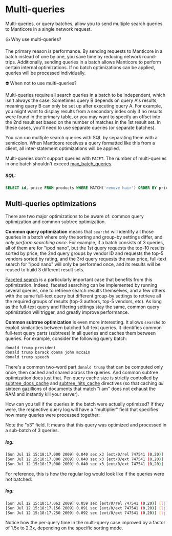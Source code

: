 # Multi-queries

Multi-queries, or query batches, allow you to send multiple search queries to Manticore in a single network request.

👍 Why use multi-queries?

The primary reason is performance. By sending requests to Manticore in a batch instead of one by one, you save time by reducing network round-trips. Additionally, sending queries in a batch allows Manticore to perform certain internal optimizations. If no batch optimizations can be applied, queries will be processed individually.

⛔ When not to use multi-queries?

Multi-queries require all search queries in a batch to be independent, which isn't always the case. Sometimes query B depends on query A's results, meaning query B can only be set up after executing query A. For example, you might want to display results from a secondary index only if no results were found in the primary table, or you may want to specify an offset into the 2nd result set based on the number of matches in the 1st result set. In these cases, you'll need to use separate queries (or separate batches).

<!-- example multi-query 1 -->
You can run multiple search queries with SQL by separating them with a semicolon. When Manticore receives a query formatted like this from a client, all inter-statement optimizations will be applied.

Multi-queries don't support queries with `FACET`. The number of multi-queries in one batch shouldn't exceed [max_batch_queries](../Server_settings/Searchd.md#max_batch_queries).


<!-- intro -->
##### SQL:

<!-- request SQL -->

```sql
SELECT id, price FROM products WHERE MATCH('remove hair') ORDER BY price DESC; SELECT id, price FROM products WHERE MATCH('remove hair') ORDER BY price ASC
```
<!-- end -->

## Multi-queries optimizations

There are two major optimizations to be aware of: common query optimization and common subtree optimization.

**Common query optimization** means that `searchd` will identify all those queries in a batch where only the sorting and group-by settings differ, and *only perform searching once*. For example, if a batch consists of 3 queries, all of them are for "ipod nano", but the 1st query requests the top-10 results sorted by price, the 2nd query groups by vendor ID and requests the top-5 vendors sorted by rating, and the 3rd query requests the max price, full-text search for "ipod nano" will only be performed once, and its results will be reused to build 3 different result sets.

[Faceted search](../Searching/Faceted_search.md) is a particularly important case that benefits from this optimization. Indeed, faceted searching can be implemented by running several queries, one to retrieve search results themselves, and a few others with the same full-text query but different group-by settings to retrieve all the required groups of results (top-3 authors, top-5 vendors, etc). As long as the full-text query and filtering settings stay the same, common query optimization will trigger, and greatly improve performance.

**Common subtree optimization** is even more interesting. It allows `searchd` to exploit similarities between batched full-text queries. It identifies common full-text query parts (subtrees) in all queries and caches them between queries. For example, consider the following query batch:

```bash
donald trump president
donald trump barack obama john mccain
donald trump speech
```

There's a common two-word part `donald trump` that can be computed only once, then cached and shared across the queries. And common subtree optimization does just that. Per-query cache size is strictly controlled by [subtree_docs_cache](../Server_settings/Searchd.md#subtree_docs_cache) and [subtree_hits_cache](../Server_settings/Searchd.md#subtree_hits_cache) directives (so that caching *all* sixteen gazillions of documents that match "i am" does not exhaust the RAM and instantly kill your server).

<!-- example multi-query 2 -->
How can you tell if the queries in the batch were actually optimized? If they were, the respective query log will have a "multiplier" field that specifies how many queries were processed together:

Note the "x3" field. It means that this query was optimized and processed in a sub-batch of 3 queries.


<!-- intro -->
##### log:

<!-- request log -->
```bash
[Sun Jul 12 15:18:17.000 2009] 0.040 sec x3 [ext/0/rel 747541 (0,20)] [lj] the
[Sun Jul 12 15:18:17.000 2009] 0.040 sec x3 [ext/0/ext 747541 (0,20)] [lj] the
[Sun Jul 12 15:18:17.000 2009] 0.040 sec x3 [ext/0/ext 747541 (0,20)] [lj] the
```
<!-- end -->

<!-- example multi-query 3 -->
For reference, this is how the regular log would look like if the queries were not batched:


<!-- intro -->
##### log:

<!-- request log -->
```bash
[Sun Jul 12 15:18:17.062 2009] 0.059 sec [ext/0/rel 747541 (0,20)] [lj] the
[Sun Jul 12 15:18:17.156 2009] 0.091 sec [ext/0/ext 747541 (0,20)] [lj] the
[Sun Jul 12 15:18:17.250 2009] 0.092 sec [ext/0/ext 747541 (0,20)] [lj] the
```
<!-- end -->

Notice how the per-query time in the multi-query case improved by a factor of 1.5x to 2.3x, depending on the specific sorting mode.

<!-- proofread -->

